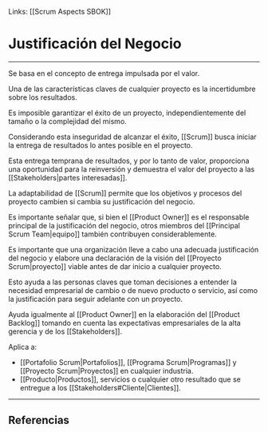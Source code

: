 Links: [[Scrum Aspects SBOK]]

# Justificación del Negocio
---

Se basa en el concepto de entrega impulsada por el valor.

Una de las características claves de cualquier proyecto es la incertidumbre sobre los resultados.

Es imposible garantizar el éxito de un proyecto, independientemente del tamaño o la complejidad del mismo.

Considerando esta inseguridad de alcanzar el éxito, [[Scrum]] busca iniciar la entrega de resultados lo antes posible en el proyecto.

Esta entrega temprana de resultados, y por lo tanto de valor, proporciona una oportunidad para la reinversión y demuestra el valor del proyecto a las [[Stakeholders|partes interesadas]].

La adaptabilidad de [[Scrum]] permite que los objetivos y procesos del proyecto cambien si cambia su justificación del negocio.

Es importante señalar que, si bien el [[Product Owner]] es el responsable principal de la justificación del negocio, otros miembros del [[Principal Scrum Team|equipo]] también contribuyen considerablemente.

Es importante que una organización lleve a cabo una adecuada justificación del negocio y elabore una declaración de la visión del [[Proyecto Scrum|proyecto]] viable antes de dar inicio a cualquier proyecto.

Esto ayuda a las personas claves que toman decisiones a entender la necesidad empresarial de cambio o de nuevo producto o servicio, así como la justificación para seguir adelante con un proyecto.

Ayuda igualmente al [[Product Owner]] en la elaboración del [[Product Backlog]] tomando en cuenta las expectativas empresariales de la alta gerencia y de los [[Stakeholders]].

Aplica a:
- [[Portafolio Scrum|Portafolios]], [[Programa Scrum|Programas]] y [[Proyecto Scrum|Proyectos]] en cualquier industria.
- [[Producto|Productos]], servicios o cualquier otro resultado que se entregue a los [[Stakeholders#Cliente|Clientes]].

---

## Referencias